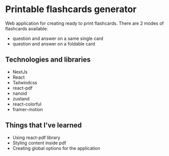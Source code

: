 # Printable flashcards generator

Web application for creating ready to print flashcards. There are 2 modes of flashcards available:
- question and answer on a same single card
- question and answer on a foldable card

## Technologies and libraries

- NextJs
- React
- Tailwindcss
- react-pdf
- nanoid
- zustand
- react-colorful
- framer-motion

## Things that I've learned

- Using react-pdf library
- Styling content inside pdf
- Creating global options for the application
